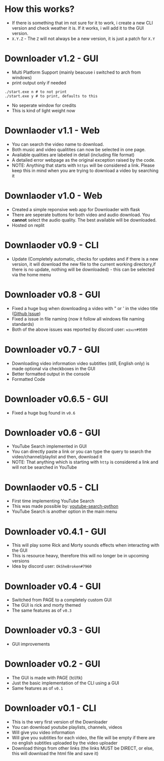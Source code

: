 # How this works?

- If there is something that im not sure for it to work, i create a new CLI version and check weather it is. If it works, i will add it to the GUI version.
- `X.Y.Z` - The `Z` will not always be a new version, it is just a patch for `X.Y`

# Downloader v1.2 - GUI

- Multi Platform Support (mainly beacuse i switched to arch from windows)
- print output only if needed

```
./start.exe n # to not print
./start.exe y # to print, defaults to this
```

- No seperate window for credits
- This is kind of light weight now

# Downlaoder v1.1 - Web

- You can search the video name to download.
- Both music and video qualitites can now be selected in one page.
- Available qualities are labeled in detail (including file format)
- A detailed error webpage as the original exception raised by the code.
- NOTE: Anything that starts with `https` will be considered a link. Please keep this in mind when you are trying to download a video by searching it

# Downlaoder v1.0 - Web

- Created a simple reponsive web app for Downloader with flask
- There are seperate buttons for both video and audio download. You **cannot** select the audio quality. The best available will be downloaded.
- Hosted on replit

# Downlaoder v0.9 - CLI

- Update (Completely automatic, checks for updates and if there is a new version, it will download the new file to the current working directory,if there is no update, nothing will be downloaded) - this can be selected via the home menu

# Downloader v0.8 - GUI

- Fixed a huge bug when downloading a video with " or ' in the video title ([Github Issue](https://github.com/hirusha-adi/Downloader/issues/4))
- Fixed a issue in file naming (now it follow all windows file naming standards)
- Both of the above issues was reported by discord user: `ᴍɪᴋᴇʏ#9509`

# Downloader v0.7 - GUI

- Downloading video information video subtitles (still, English only) is made optional via checkboxes in the GUI
- Better formatted output in the console
- Formatted Code

# Downloader v0.6.5 - GUI

- Fixed a huge bug found in `v0.6`

# Downloader v0.6 - GUI

- YouTube Search implemented in GUI
- You can directly paste a link or you can type the query to search the video/channel/playlist and then, download it
- NOTE: That anything which is starting with `http` is considered a link and will not be searched in YouTube

# Downlaoder v0.5 - CLI

- First time implementing YouTube Search
- This was made possible by: [youtube-search-python](https://pypi.org/project/youtube-search-python/)
- YouTube Search is another option in the main menu

# Downloader v0.4.1 - GUI

- This will play some Rick and Morty sounds effects when interacting with the GUI
- This is resource heavy, therefore this will no longer be in upcoming versions
- Idea by discord user: `OkSheBroken#7960`

# Downloader v0.4 - GUI

- Switched from PAGE to a completely custom GUI
- The GUI is rick and morty themed
- The same features as of `v0.3`

# Downloader v0.3 - GUI

- GUI improvements

# Downloader v0.2 - GUI

- The GUI is made with PAGE (tcl/tk)
- Just the basic implementation of the CLI using a GUI
- Same features as of `v0.1`

# Downloader v0.1 - CLI

- This is the very first version of the Downloader
- You can download youtube playlists, channels, videos
- Will give you video information
- Will give you subtitles for each video, the file will be empty if there are no english subtitles uploaded by the video uploader
- Download things from other links (the links MUST be DIRECT, or else, this will download the html file and save it)

